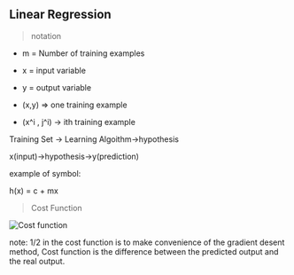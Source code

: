 ## Linear Regression
>notation 
>
- m = Number of training examples
>
- x = input variable
>
- y = output variable
>
- (x,y) => one training example
>
- (x^i , j^i) -> ith training example
>
Training Set -> Learning Algoithm->hypothesis
>
x(input)->hypothesis->y(prediction)
>
example of symbol:

h(x) = c + mx
>Cost Function
>
![Cost function](https://pic.pimg.tw/r101086616/1552488386-4264283465.png)
>
note: 1/2 in the cost function is to make convenience of the gradient desent method, Cost function is the difference between the predicted output and the real output.